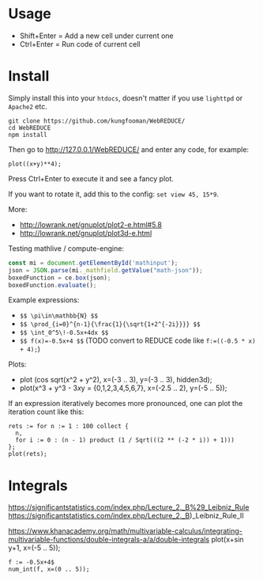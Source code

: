 # Usage

 - Shift+Enter = Add a new cell under current one
 - Ctrl+Enter = Run code of current cell

# Install

Simply install this into your `htdocs`, doesn't matter if you use `lighttpd` or `Apache2` etc.

```
git clone https://github.com/kungfooman/WebREDUCE/
cd WebREDUCE
npm install
```

Then go to http://127.0.0.1/WebREDUCE/ and enter any code, for example:

```red
plot((x+y)**4);
```

Press Ctrl+Enter to execute it and see a fancy plot.

If you want to rotate it, add this to the config: `set view 45, 15*9`.

More:
 - http://lowrank.net/gnuplot/plot2-e.html#5.8
 - http://lowrank.net/gnuplot/plot3d-e.html

Testing mathlive / compute-engine:

```js
const mi = document.getElementById('mathinput');
json = JSON.parse(mi._mathfield.getValue("math-json"));
boxedFunction = ce.box(json);
boxedFunction.evaluate();
```

Example expressions:
 - `$$ \pi\in\mathbb{N} $$`
 - `$$ \prod_{i=0}^{n-1}{\frac{1}{\sqrt{1+2^{-2i}}}} $$`
 - `$$ \int_0^5\!-0.5x+4dx $$`
 - `$$ f(x)=-0.5x+4 $$` (TODO convert to REDUCE code like `f:=((-0.5 * x) + 4);`)

Plots:
 - plot (cos sqrt(x^2 + y^2), x=(-3 .. 3), y=(-3 .. 3), hidden3d);
 - plot(x^3 + y^3 - 3*x*y = {0,1,2,3,4,5,6,7}, x=(-2.5 .. 2), y=(-5 .. 5));

If an expression iteratively becomes more pronounced, one can plot the iteration count like this:

```red
rets := for n := 1 : 100 collect {
  n,
  for i := 0 : (n - 1) product (1 / Sqrt(((2 ** (-2 * i)) + 1)))
};
plot(rets);
```

# Integrals

https://significantstatistics.com/index.php/Lecture_2._B%29_Leibniz_Rule
https://significantstatistics.com/index.php/Lecture_2._B)_Leibniz_Rule_II


https://www.khanacademy.org/math/multivariable-calculus/integrating-multivariable-functions/double-integrals-a/a/double-integrals
plot(x+sin y+1, x=(-5 .. 5));

```red
f := -0.5x+4$
num_int(f, x=(0 .. 5));
```

